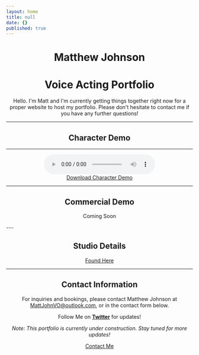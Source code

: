 ```yaml
---
layout: home
title: null
date: {}
published: true
---
```

<div align="center">
  <h1>Matthew Johnson</h1>
  <h1>Voice Acting Portfolio</h1>

  Hello. I'm Matt and I'm currently getting things together right now for a proper website to host my portfolio. Please don't hesitate to contact me if you have any further questions!
</div>

----

<div align="center">
  <h2>Character Demo</h2>
</div>

---

<div style="text-align:center;">

<div class="audio-container">
  <audio controls>
    <source src="/assets/audio/Matthew Johnson Character Demo.mp3" type="audio/mp3">
    Your browser does not support the audio tag.
  </audio>
</div>

<div class="audio-container">
  <a class="download-button highlighted" href="/assets/audio/Matthew Johnson Character Demo.mp3" download>Download Character Demo</a>
</div>

</div>

---
<div style="text-align:center;">

<h2>Commercial Demo</h2>

<a>Coming Soon</a>

</div>
---
<div style="text-align:center;">

<h2>Studio Details</h2>

<div class="button-container">
  <a class="pdf-button highlighted" href="/assets/docs/StudioDetails.pdf" target="_blank">Found Here</a>
</div>

</div>



---

<div style="text-align:center;">

<h2>Contact Information</h2>

<p>For inquiries and bookings, please contact Matthew Johnson at <a href="mailto:MattJohnVO@outlook.com">MattJohnVO@outlook.com</a>, or in the contact form below.</p>

<p>Follow Me on <strong><a href="https://twitter.com/mattjohnvo">Twitter</a></strong> for updates!</p>

<p><em>Note: This portfolio is currently under construction. Stay tuned for more updates!</em></p>

<a href="/contact.html" class="highlighted">Contact Me</a>

</div>
